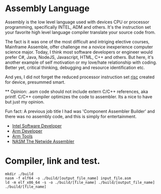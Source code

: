 # Assembly Language
Assembly is the low level language used with devices CPU or processor programming, specifically INTEL, ADM and others. It's the instruction set your favorite high level language compiler translate your source code from. 

The fact is it was one of the most difficult and intriging elective courses, Mainframe Assemble, offer challenge me a novice inexperience computer science major. Today, I think most software developers or engineer would prefer C#, Java, NodeJS, Javascript, HTML, C++ and others. But here, it's another example of self motivation or my love/hate relationship with coding. Better yet, critical thinking, debugging and resource identification etc.

And yes, I did not forget the reduced processor instruction set [risc](https://riscv.org/) created for device, presummed smart.

** Opinion: .asm code should not include extern C/C++ references, aka printf. C/C++ compiler optimizes the code to assembler. Its a nice to have but just my opinion.

Fun fact: A previous job title I had was 'Component Assembler Builder' and there was no assembly code, and this is simply for entertainment.

- [Intel Software Developer](https://software.intel.com/en-us/articles/introduction-to-x64-assembly)
- [Arm Developer](https://developer.arm.com)  
- [Arm Tools](https://developer.arm.com/tools-and-software/embedded/arm-compiler/downloads/version-6)  
- [NASM The Netwide Assembler](https://www.nasm.us/doc/)  

# Compiler, link and test. 
```
mkdir ./build
nasm -f elf64 -o ./build/[output_file_name] input_file.asm
ld -m elf_x86_64 -s -o ./build/[file_name] ./build/[output_file_name]
./build/[file_name]
```

